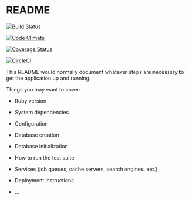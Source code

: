 # README

[![Build Status](https://travis-ci.org/framky007/Blog-API.svg?branch=develop)](https://travis-ci.org/framky007/Blog-API)

[![Code Climate](https://codeclimate.com/github/framky007/Blog-API/badges/gpa.svg)](https://codeclimate.com/github/framky007/Blog-API)

[![Coverage Status](https://coveralls.io/repos/github/framky007/Blog-API/badge.svg?branch=develop)](https://coveralls.io/github/framky007/Blog-API?branch=develop)

[![CircleCI](https://circleci.com/gh/framky007/Blog-API/tree/develop.svg?style=svg)](https://circleci.com/gh/framky007/Blog-API/tree/develop)

This README would normally document whatever steps are necessary to get the
application up and running.

Things you may want to cover:

- Ruby version

- System dependencies

- Configuration

- Database creation

- Database initialization

- How to run the test suite

- Services (job queues, cache servers, search engines, etc.)

- Deployment instructions

- ...
